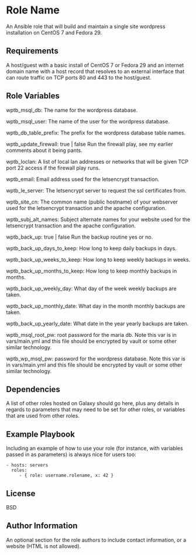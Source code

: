 Role Name
=========

An Ansible role that will build and maintain a single site wordpress installation on CentOS 7 and Fedora 29.

Requirements
------------

A host/guest with a basic install of CentOS 7 or Fedora 29 and an internet domain name with a host record that resolves to an external interface that can route traffic on TCP ports 80 and 443 to the host/guest.

Role Variables
--------------

wptb_msql_db: The name for the wordpress database.

wptb_msql_user: The name of the user for the wordpress database.

wptb_db_table_prefix: The prefix for the wordpress database table names.

wptb_update_firewall: true | false Run the firewall play, see my earlier comments about it being pants.

wptb_loclan: A list of local lan addresses or networks that will be given TCP port 22 access if the firewall play runs.

wptb_email: Email address used for the letsencrypt transaction.

wptb_le_server: The letsencrypt server to request the ssl certificates from.

wptb_site_cn: The common name (public hostname) of your webserver used for the letsencrypt transaction and the apache configuration.

wptb_subj_alt_names: Subject alternate names for your website used for the letsencrypt transaction and the apache configuration.

wptb_back_up: true | false Run the backup routine yes or no.

wptb_back_up_days_to_keep: How long to keep daily backups in days.

wptb_back_up_weeks_to_keep: How long to keep weekly backups in weeks.

wptb_back_up_months_to_keep: How long to keep monthly backups in months.

wptb_back_up_weekly_day: What day of the week weekly backups are taken.

wptb_back_up_monthly_date: What day in the month monthly backups are taken.

wptb_back_up_yearly_date: What date in the year yearly backups are taken.

wptb_msql_root_pw: root password for the maria db. Note this var is in vars/main.yml and this file should be encrypted by vault or some other similar technology.

wptb_wp_msql_pw: password for the wordpress database. Note this var is in vars/main.yml and this file should be encrypted by vault or some other similar technology.


Dependencies
------------

A list of other roles hosted on Galaxy should go here, plus any details in regards to parameters that may need to be set for other roles, or variables that are used from other roles.

Example Playbook
----------------

Including an example of how to use your role (for instance, with variables passed in as parameters) is always nice for users too:

    - hosts: servers
      roles:
         - { role: username.rolename, x: 42 }

License
-------

BSD

Author Information
------------------

An optional section for the role authors to include contact information, or a website (HTML is not allowed).
